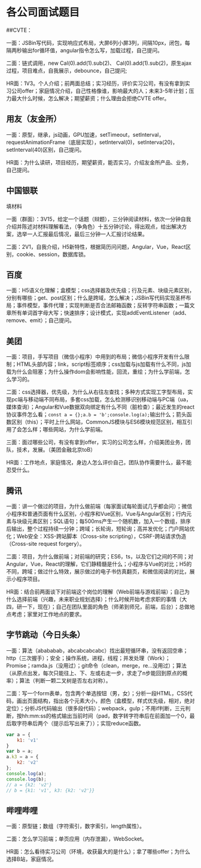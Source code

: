 #  各公司面试题目

##CVTE：

一面：JSBin写代码，实现响应式布局，大屏6列小屏3列，间隔10px，闭包，每隔两秒输出for循环值，angular指令怎么写，加载过程，自己提问。

二面：链式调用，new Cal(0).add(1).sub(2)、 Cal(0).add(1).sub(2)，原生ajax过程，项目难点，自我展示，debounce，自己提问;

HR面：1V3。个人介绍；前两面总结；实习经历，评价实习公司，有没有拿到实习公司offer；家庭情况介绍，自己性格像谁，影响最大的人；未来3-5年计划；压力最大什么时候，怎么解决；期望薪资；什么理由会拒绝CVTE offer。

## 用友（友金所）

一面：原型，继承，js动画，GPU加速，setTimeout，setInterval，requestAnimationFrame（底层实现），setInterval(0)，setInterva(20)，setInterval(40)区别，自己提问。

HR面：为什么读研，项目经历，期望薪资，能否实习，介绍友金所产品、业务，自己提问。

## 中国银联

填材料

一面（群面）：3V15，给定一个话题（辩题），三分钟阅读材料，依次一分钟自我介绍并陈述对材料理解看法，（争角色）十五分钟讨论，得出观点，给出解决方案，选举一人汇报最后情况，最后三分钟一人汇报讨论结果。

二面：2V1，自我介绍，H5新特性，根据简历问问题，Angular，Vue，React区别，cookie、session，数据库锁。

## 百度

一面：H5语义化理解；盒模型；css选择器及优先级；行及元素、块级元素区别，分别有哪些；get、post区别；什么是跨域，怎么解决；JSBin写代码实现圣杯布局；事件模型，事件代理；实现判断是否合法邮箱函数；反转字符串函数；一篇文章所有单词首字母大写；快速排序；设计模式，实现addEventListener（add、remove、emit）；自己提问。

## 美团

一面：项目，手写项目（微信小程序）中用到的布局；微信小程序开发有什么限制；HTML头部内容；link，script标签顺序；css加载与js加载有什么不同，js加载为什么会阻塞；为什么操作dom会影响性能，回流，重绘；为什么学前端，怎么学习的。

二面：css选择器，优先级，为什么从右往左查找；多种方式实现工字型布局，实现pc端与移动端不同布局，多套css加载，怎么检测移识别移动端与PC端（ua，媒体查询）；Angular和Vue数据双向绑定有什么不同（脏检查）；最近发生的react协议事件怎么看；`const a = {};a.b = 'b';console.log(a);`输出什么；箭头函数区别（this）；平时上什么网站，CommonJS模块与ES6模块规范区别，相互引用了会怎么样；哪些网站，为什么学前端。

三面：面过哪些公司，有没有拿到offer，实习的公司怎么样，介绍美团业务，团队，技术，发展。（美团金融北京toB）

HR面：工作地点，家庭情况，身边人怎么评价自己，团队协作需要什么，最不能忍受什么。

## 腾讯

一面：讲一个做过的项目，为什么做前端（每家面试每轮面试几乎都会问）；微信小程序和普通页面有什么区别，小程序和Vue区别，Vue与Angular区别；行内元素与块级元素区别；SQL语句；每500ms产生一个随机数，加入一个数组，排序后输出，整个过程持续一分钟；跨域；长轮询，短轮询；高并发优化；门户网站优化；Web安全：XSS-跨站脚本（Cross-site scripting），CSRF-跨站请求伪造（Cross-site request forgery）。

二面：项目，为什么做前端；对前端的研究；ES6，ts，以及它们之间的不同；对Angular，Vue，React的理解，它们静精髓是什么；小程序与Vue的对比；H5的不同，跨域；做过什么特效，展示做过的电子书仿真翻页，和微信阅读的对比，展示小程序项目。

HR面：结合前两面谈下对前端这个岗位的理解（Web前端与游戏前端）；自己为什么选择前端（兴趣，未来职业规划选择）；什么时候开始考虑求职的事情（大四，研一下，现在）；自己在团队里面的角色（师弟到师兄，前端，后台）；总做地点考虑；家里对工作地点的要求。

## 字节跳动（今日头条）

一面：算法（abababab，abcabcabcabc）找出最短循环串，没有返回空串；http（三次握手）；安全；操作系统，进程，线程；并发处理（Work）；Promise；ramda.js（没用过）；git命令（clean，merge，re...没用过）；算法（从原点出发，每次只能往上、下、左或右走一步，求走了n步能回到原点的概率）；算法（判断一颗二叉树是否左右对称）。

二面：写一个form表单，包含两个单选按钮（男，女）；分析一段HTML，CSS代码，画出页面结构，指出各个元素大小，颜色（盒模型，样式优先级，相对，绝对定位）；分析JS代码输出（很多段代码）；webpack，gulp；不用if判断，三元判断，按hh:mm:ss的格式输出当前时间（pad，数字转字符串后在前面加一个0，最后取字符串后两个（提示后写出来了））；实现reduce函数。

``` javascript
var a = {
	k1: 'v1'
}
var b = a;
a.k3 = a = {
	k2: 'v2'
};
console.log(a);
console.log(b);
// a = {k2: 'v2'}
// b = {k1: 'v1', k3: {k2: 'v2'}}
```

## 哔哩哔哩

一面：原型链；数组（字符索引，数字索引，length属性）。

二面：怎么学习前端；单页应用（内存泄漏），WebSocket。

HR面：怎么看待实习公司（环境，收获最大的是什么）；拿了哪些offer；为什么选择B站，家庭情况。